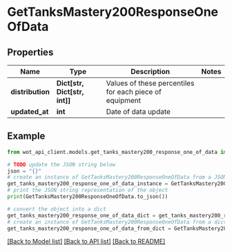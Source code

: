# GetTanksMastery200ResponseOneOfData


## Properties

Name | Type | Description | Notes
------------ | ------------- | ------------- | -------------
**distribution** | **Dict[str, Dict[str, int]]** | Values of these percentiles for each piece of equipment | 
**updated_at** | **int** | Date of data update | 

## Example

```python
from wot_api_client.models.get_tanks_mastery200_response_one_of_data import GetTanksMastery200ResponseOneOfData

# TODO update the JSON string below
json = "{}"
# create an instance of GetTanksMastery200ResponseOneOfData from a JSON string
get_tanks_mastery200_response_one_of_data_instance = GetTanksMastery200ResponseOneOfData.from_json(json)
# print the JSON string representation of the object
print(GetTanksMastery200ResponseOneOfData.to_json())

# convert the object into a dict
get_tanks_mastery200_response_one_of_data_dict = get_tanks_mastery200_response_one_of_data_instance.to_dict()
# create an instance of GetTanksMastery200ResponseOneOfData from a dict
get_tanks_mastery200_response_one_of_data_from_dict = GetTanksMastery200ResponseOneOfData.from_dict(get_tanks_mastery200_response_one_of_data_dict)
```
[[Back to Model list]](../README.md#documentation-for-models) [[Back to API list]](../README.md#documentation-for-api-endpoints) [[Back to README]](../README.md)


